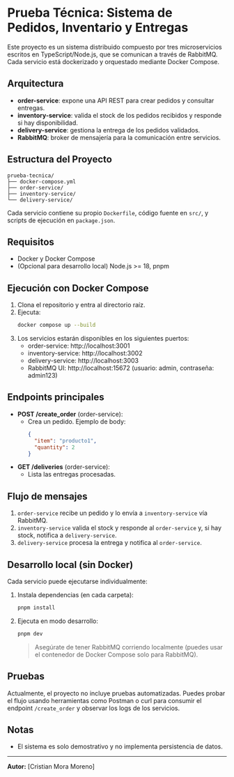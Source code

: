 # Prueba Técnica: Sistema de Pedidos, Inventario y Entregas

Este proyecto es un sistema distribuido compuesto por tres microservicios escritos en TypeScript/Node.js, que se comunican a través de RabbitMQ. Cada servicio está dockerizado y orquestado mediante Docker Compose.

## Arquitectura

- **order-service**: expone una API REST para crear pedidos y consultar entregas.
- **inventory-service**: valida el stock de los pedidos recibidos y responde si hay disponibilidad.
- **delivery-service**: gestiona la entrega de los pedidos validados.
- **RabbitMQ**: broker de mensajería para la comunicación entre servicios.

## Estructura del Proyecto

```
prueba-tecnica/
├── docker-compose.yml
├── order-service/
├── inventory-service/
└── delivery-service/
```

Cada servicio contiene su propio `Dockerfile`, código fuente en `src/`, y scripts de ejecución en `package.json`.

## Requisitos

- Docker y Docker Compose
- (Opcional para desarrollo local) Node.js >= 18, pnpm

## Ejecución con Docker Compose

1. Clona el repositorio y entra al directorio raíz.
2. Ejecuta:
   ```sh
   docker compose up --build
   ```
3. Los servicios estarán disponibles en los siguientes puertos:
   - order-service: http://localhost:3001
   - inventory-service: http://localhost:3002
   - delivery-service: http://localhost:3003
   - RabbitMQ UI: http://localhost:15672 (usuario: admin, contraseña: admin123)

## Endpoints principales

- **POST /create_order** (order-service):
  - Crea un pedido. Ejemplo de body:
    ```json
    {
      "item": "producto1",
      "quantity": 2
    }
    ```
- **GET /deliveries** (order-service):
  - Lista las entregas procesadas.

## Flujo de mensajes

1. `order-service` recibe un pedido y lo envía a `inventory-service` vía RabbitMQ.
2. `inventory-service` valida el stock y responde al `order-service` y, si hay stock, notifica a `delivery-service`.
3. `delivery-service` procesa la entrega y notifica al `order-service`.

## Desarrollo local (sin Docker)

Cada servicio puede ejecutarse individualmente:

1. Instala dependencias (en cada carpeta):
   ```sh
   pnpm install
   ```
2. Ejecuta en modo desarrollo:
   ```sh
   pnpm dev
   ```
   > Asegúrate de tener RabbitMQ corriendo localmente (puedes usar el contenedor de Docker Compose solo para RabbitMQ).

## Pruebas

Actualmente, el proyecto no incluye pruebas automatizadas. Puedes probar el flujo usando herramientas como Postman o curl para consumir el endpoint `/create_order` y observar los logs de los servicios.

## Notas

- El sistema es solo demostrativo y no implementa persistencia de datos.

---

**Autor:** [Cristian Mora Moreno]
